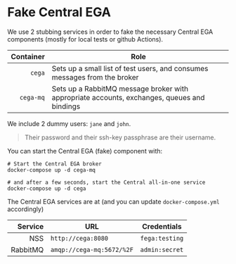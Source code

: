 # Fake Central EGA

We use 2 stubbing services in order to fake the necessary Central EGA components (mostly for local tests or github Actions).

| Container        | Role |
|-----------------:|------|
| `cega`           | Sets up a small list of test users, and consumes messages from the broker |
| `cega-mq`        | Sets up a RabbitMQ message broker with appropriate accounts, exchanges, queues and bindings |


We include 2 dummy users: `jane` and `john`.
> Their password and their ssh-key passphrase are their username.

You can start the Central EGA (fake) component with:

	# Start the Central EGA broker
	docker-compose up -d cega-mq

    # and after a few seconds, start the Central all-in-one service
	docker-compose up -d cega

The Central EGA services are at (and you can update `docker-compose.yml` accordingly)

| Service        | URL | Credentials |
|---------------:|-----|-------------|
| NSS            | `http://cega:8080` | `fega:testing` |
| RabbitMQ       | `amqp://cega-mq:5672/%2F` | `admin:secret` |

